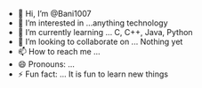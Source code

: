 - 👋 Hi, I’m @Bani1007
- 👀 I’m interested in ...anything technology
- 🌱 I’m currently learning ... C, C++, Java, Python 
- 💞️ I’m looking to collaborate on ... Nothing yet
- 📫 How to reach me ...
- 😄 Pronouns: ... 
- ⚡ Fun fact: ... It is fun to learn new things

<!---
Bani1007/Bani1007 is a ✨ special ✨ repository because its `README.md` (this file) appears on your GitHub profile.
You can click the Preview link to take a look at your changes.
--->
